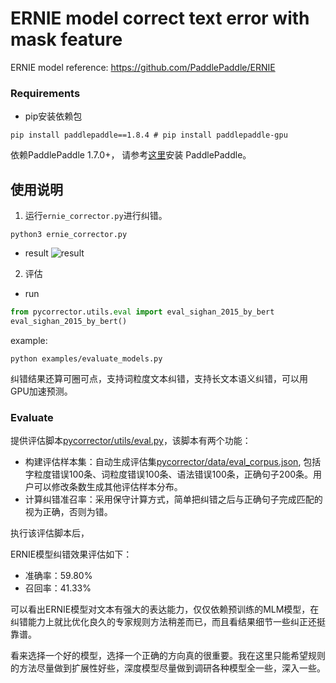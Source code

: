 # ERNIE model correct text error with mask feature

ERNIE model reference: https://github.com/PaddlePaddle/ERNIE

### Requirements
* pip安装依赖包
```
pip install paddlepaddle==1.8.4 # pip install paddlepaddle-gpu
```

依赖PaddlePaddle 1.7.0+， 请参考[这里](https://www.paddlepaddle.org.cn/install/quick)安装 PaddlePaddle。

## 使用说明


1. 运行`ernie_corrector.py`进行纠错。
```
python3 ernie_corrector.py
```
- result
![result](../../docs/git_image/ernie_result.png)

2. 评估

- run
```python
from pycorrector.utils.eval import eval_sighan_2015_by_bert
eval_sighan_2015_by_bert()
```
example:

 `python examples/evaluate_models.py`


纠错结果还算可圈可点，支持词粒度文本纠错，支持长文本语义纠错，可以用GPU加速预测。


### Evaluate

提供评估脚本[pycorrector/utils/eval.py](../utils/eval.py)，该脚本有两个功能：
- 构建评估样本集：自动生成评估集[pycorrector/data/eval_corpus.json](../data/eval_corpus.json), 包括字粒度错误100条、词粒度错误100条、语法错误100条，正确句子200条。用户可以修改条数生成其他评估样本分布。
- 计算纠错准召率：采用保守计算方式，简单把纠错之后与正确句子完成匹配的视为正确，否则为错。

执行该评估脚本后，

ERNIE模型纠错效果评估如下：
- 准确率：59.80%
- 召回率：41.33%



可以看出ERNIE模型对文本有强大的表达能力，仅仅依赖预训练的MLM模型，在纠错能力上就比优化良久的专家规则方法稍差而已，而且看结果细节一些纠正还挺靠谱。

看来选择一个好的模型，选择一个正确的方向真的很重要。我在这里只能希望规则的方法尽量做到扩展性好些，深度模型尽量做到调研各种模型全一些，深入一些。



